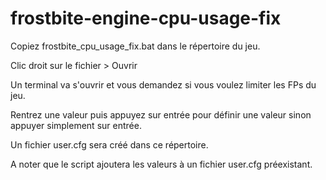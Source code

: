# frostbite-engine-cpu-usage-fix

Copiez frostbite_cpu_usage_fix.bat dans le répertoire du jeu.

Clic droit sur le fichier > Ouvrir

Un terminal va s'ouvrir et vous demandez si vous voulez limiter les FPs du jeu.

Rentrez une valeur puis appuyez sur entrée pour définir une valeur sinon appuyer simplement sur entrée.

Un fichier user.cfg sera créé dans ce répertoire.

A noter que le script ajoutera les valeurs à un fichier user.cfg préexistant.
